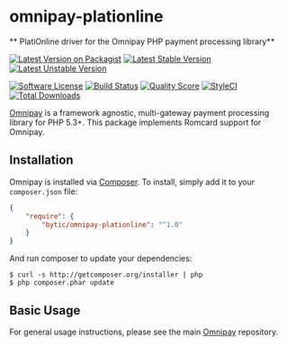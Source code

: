 # omnipay-plationline

** PlatiOnline driver for the Omnipay PHP payment processing library**

[![Latest Version on Packagist](https://img.shields.io/packagist/v/bytic/omnipay-plationline.svg?style=flat-square)](https://packagist.org/packages/bytic/omnipay-plationline)
[![Latest Stable Version](https://poser.pugx.org/bytic/omnipay-plationline/v/stable)](https://packagist.org/packages/bytic/omnipay-plationline)
[![Latest Unstable Version](https://poser.pugx.org/bytic/omnipay-plationline/v/unstable)](https://packagist.org/packages/bytic/omnipay-plationline)

[![Software License](https://img.shields.io/badge/license-MIT-brightgreen.svg?style=flat-square)](LICENSE)
[![Build Status](https://img.shields.io/travis/bytic/omnipay-plationline/master.svg?style=flat-square)](https://travis-ci.org/bytic/framework)
[![Quality Score](https://img.shields.io/scrutinizer/g/bytic/omnipay-plationline.svg?style=flat-square)](https://scrutinizer-ci.com/g/bytic/omnipay-plationline)
[![StyleCI](https://styleci.io/repos/301308506/shield?branch=master)](https://styleci.io/repos/301308506)
[![Total Downloads](https://img.shields.io/packagist/dt/bytic/omnipay-plationline.svg?style=flat-square)](https://packagist.org/packages/bytic/omnipay-plationline)


[Omnipay](https://github.com/thephpleague/omnipay) is a framework agnostic, multi-gateway payment
processing library for PHP 5.3+. This package implements Romcard support for Omnipay.

## Installation

Omnipay is installed via [Composer](http://getcomposer.org/). To install, simply add it
to your `composer.json` file:

```json
{
    "require": {
        "bytic/omnipay-plationline": "^1.0"
    }
}
```

And run composer to update your dependencies:

    $ curl -s http://getcomposer.org/installer | php
    $ php composer.phar update

## Basic Usage

For general usage instructions, please see the main [Omnipay](https://github.com/thephpleague/omnipay)
repository.